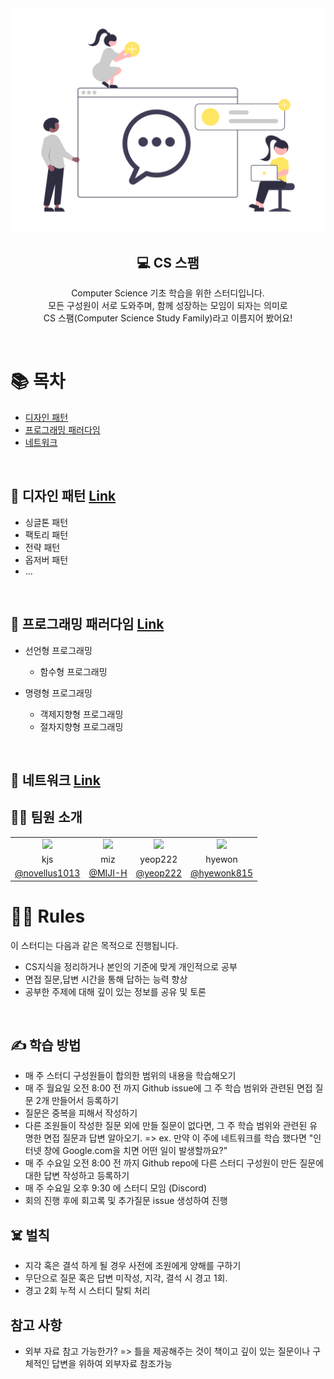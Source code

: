 <div align=center>

<img src="./assets/main.png" width="800"/>
    <br />
    <h2>💻 CS 스팸</h2>
    <p>
        Computer Science 기초 학습을 위한 스터디입니다.<br />
        모든 구성원이 서로 도와주며, 함께 성장하는 모임이 되자는 의미로<br />
        CS 스팸(Computer Science Study Family)라고 이름지어 봤어요!<br />
    </p>
</div>

</br>

# 📚 목차

- [디자인 패턴](https://github.com/Nomad-CS-STUDY/CS_STUDY/tree/main/Week1.DesignPattern)
- [프로그래밍 패러다임](https://github.com/Nomad-CS-STUDY/CS_STUDY/tree/main/Week2.ProgrammingParadigm)
- [네트워크]()

</br>

## 🎨 디자인 패턴 [Link](https://github.com/Nomad-CS-STUDY/CS_STUDY/tree/main/Week1.DesignPattern)

- 싱글톤 패턴
- 팩토리 패턴
- 전략 패턴
- 옵저버 패턴
- ...

</br>

## 🧩 프로그래밍 패러다임 [Link](https://github.com/Nomad-CS-STUDY/CS_STUDY/tree/main/Week2.ProgrammingParadigm)

- 선언형 프로그래밍

  - 함수형 프로그래밍

- 명령형 프로그래밍
  - 객제지향형 프로그래밍
  - 절차지향형 프로그래밍

</br>

## 📮 네트워크 [Link]()

<h2>🧑‍💻 팀원 소개</h2>
  <table>
    <tr>
      <td align="center"><img src="https://github.com/novellus1013.png" width="160"></td>
      <td align="center"><img src="https://github.com/MIJI-H.png" width="160"></td>
      <td align="center"><img src="https://github.com/yeop222.png" width="160"></td>
      <td align="center"><img src="https://github.com/hyewonk815.png" width="160"></td>
    </tr>
    <tr>
      <td align="center">kjs</td>
      <td align="center">miz</td>
      <td align="center">yeop222</td>
      <td align="center">hyewon</td>
    </tr>
    <tr>
      <td align="center"><a href="https://github.com/novellus1013" target="_blank" width="160">@novellus1013</a></td>
      <td align="center"><a href="https://github.com/MIJI-H" target="_blank">@MIJI-H</a></td>
      <td align="center"><a href="https://github.com/yeop222" target="_blank">@yeop222</a></td>
      <td align="center"><a href="https://github.com/hyewonk815" target="_blank">@hyewonk815</a></td>
    </tr>
  </table>

# 👩‍⚖️ Rules

이 스터디는 다음과 같은 목적으로 진행됩니다.

- CS지식을 정리하거나 본인의 기준에 맞게 개인적으로 공부
- 면접 질문,답변 시간을 통해 답하는 능력 향상
- 공부한 주제에 대해 깊이 있는 정보를 공유 및 토론

</br>

## ✍️ 학습 방법

- 매 주 스터디 구성원들이 합의한 범위의 내용을 학습해오기
- 매 주 월요일 오전 8:00 전 까지 Github issue에 그 주 학습 범위와 관련된 면접 질문 2개 만들어서 등록하기
- 질문은 중복을 피해서 작성하기
- 다른 조원들이 작성한 질문 외에 만들 질문이 없다면, 그 주 학습 범위와 관련된 유명한 면접 질문과 답변 알아오기.
  => ex. 만약 이 주에 네트워크를 학습 했다면 "인터넷 창에 Google.com을 치면 어떤 일이 발생할까요?"
- 매 주 수요일 오전 8:00 전 까지 Github repo에 다른 스터디 구성원이 만든 질문에 대한 답변 작성하고 등록하기
- 매 주 수요일 오후 9:30 에 스터디 모임 (Discord)
- 회의 진행 후에 회고록 및 추가질문 issue 생성하여 진행

## ☠️ 벌칙

- 지각 혹은 결석 하게 될 경우 사전에 조원에게 양해를 구하기
- 무단으로 질문 혹은 답변 미작성, 지각, 결석 시 경고 1회.
- 경고 2회 누적 시 스터디 탈퇴 처리

## 참고 사항

- 외부 자료 참고 가능한가? => 틀을 제공해주는 것이 책이고 깊이 있는 질문이나 구체적인 답변을 위하여 외부자료 참조가능
